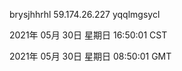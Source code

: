 brysjhhrhl 59.174.26.227 yqqlmgsycl

2021年 05月 30日 星期日 16:50:01 CST

2021年 05月 30日 星期日 08:50:01 GMT
